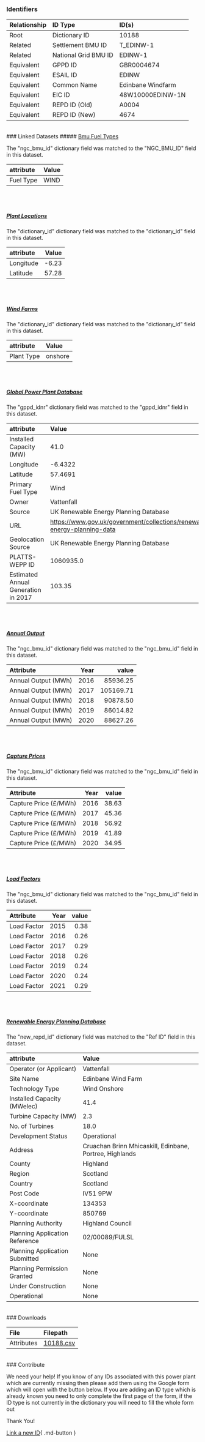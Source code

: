 ### Identifiers

| Relationship   | ID Type              | ID(s)             |
|:---------------|:---------------------|:------------------|
| Root           | Dictionary ID        | 10188             |
| Related        | Settlement BMU ID    | T_EDINW-1         |
| Related        | National Grid BMU ID | EDINW-1           |
| Equivalent     | GPPD ID              | GBR0004674        |
| Equivalent     | ESAIL ID             | EDINW             |
| Equivalent     | Common Name          | Edinbane Windfarm |
| Equivalent     | EIC ID               | 48W10000EDINW-1N  |
| Equivalent     | REPD ID (Old)        | A0004             |
| Equivalent     | REPD ID (New)        | 4674              |

<br>
### Linked Datasets
##### <a href="https://osuked.github.io/Power-Station-Dictionary/datasets/bmu-fuel-types">Bmu Fuel Types</a>



The "ngc_bmu_id" dictionary field was matched to the "NGC_BMU_ID" field in this dataset.

| attribute   | Value   |
|:------------|:--------|
| Fuel Type   | WIND    |

<br><br>
##### <a href="https://osuked.github.io/Power-Station-Dictionary/datasets/plant-locations">Plant Locations</a>



The "dictionary_id" dictionary field was matched to the "dictionary_id" field in this dataset.

| attribute   |   Value |
|:------------|--------:|
| Longitude   |   -6.23 |
| Latitude    |   57.28 |

<br><br>
##### <a href="https://osuked.github.io/Power-Station-Dictionary/datasets/wind-farms">Wind Farms</a>



The "dictionary_id" dictionary field was matched to the "dictionary_id" field in this dataset.

| attribute   | Value   |
|:------------|:--------|
| Plant Type  | onshore |

<br><br>
##### <a href="https://osuked.github.io/Power-Station-Dictionary/datasets/global-power-plant-database">Global Power Plant Database</a>



The "gppd_idnr" dictionary field was matched to the "gppd_idnr" field in this dataset.

| attribute                           | Value                                                                    |
|:------------------------------------|:-------------------------------------------------------------------------|
| Installed Capacity (MW)             | 41.0                                                                     |
| Longitude                           | -6.4322                                                                  |
| Latitude                            | 57.4691                                                                  |
| Primary Fuel Type                   | Wind                                                                     |
| Owner                               | Vattenfall                                                               |
| Source                              | UK Renewable Energy Planning Database                                    |
| URL                                 | https://www.gov.uk/government/collections/renewable-energy-planning-data |
| Geolocation Source                  | UK Renewable Energy Planning Database                                    |
| PLATTS-WEPP ID                      | 1060935.0                                                                |
| Estimated Annual Generation in 2017 | 103.35                                                                   |

<br><br>
##### <a href="https://osuked.github.io/Power-Station-Dictionary/datasets/annual-output">Annual Output</a>



The "ngc_bmu_id" dictionary field was matched to the "ngc_bmu_id" field in this dataset.

| Attribute           |   Year |     value |
|:--------------------|-------:|----------:|
| Annual Output (MWh) |   2016 |  85936.25 |
| Annual Output (MWh) |   2017 | 105169.71 |
| Annual Output (MWh) |   2018 |  90878.50 |
| Annual Output (MWh) |   2019 |  86014.82 |
| Annual Output (MWh) |   2020 |  88627.26 |

<br><br>
##### <a href="https://osuked.github.io/Power-Station-Dictionary/datasets/capture-prices">Capture Prices</a>



The "ngc_bmu_id" dictionary field was matched to the "ngc_bmu_id" field in this dataset.

| Attribute             |   Year |   value |
|:----------------------|-------:|--------:|
| Capture Price (£/MWh) |   2016 |   38.63 |
| Capture Price (£/MWh) |   2017 |   45.36 |
| Capture Price (£/MWh) |   2018 |   56.92 |
| Capture Price (£/MWh) |   2019 |   41.89 |
| Capture Price (£/MWh) |   2020 |   34.95 |

<br><br>
##### <a href="https://osuked.github.io/Power-Station-Dictionary/datasets/load-factors">Load Factors</a>



The "ngc_bmu_id" dictionary field was matched to the "ngc_bmu_id" field in this dataset.

| Attribute   |   Year |   value |
|:------------|-------:|--------:|
| Load Factor |   2015 |    0.38 |
| Load Factor |   2016 |    0.26 |
| Load Factor |   2017 |    0.29 |
| Load Factor |   2018 |    0.26 |
| Load Factor |   2019 |    0.24 |
| Load Factor |   2020 |    0.24 |
| Load Factor |   2021 |    0.29 |

<br><br>
##### <a href="https://osuked.github.io/Power-Station-Dictionary/datasets/renewable-energy-planning-database">Renewable Energy Planning Database</a>



The "new_repd_id" dictionary field was matched to the "Ref ID" field in this dataset.

| attribute                      | Value                                                   |
|:-------------------------------|:--------------------------------------------------------|
| Operator (or Applicant)        | Vattenfall                                              |
| Site Name                      | Edinbane Wind Farm                                      |
| Technology Type                | Wind Onshore                                            |
| Installed Capacity (MWelec)    | 41.4                                                    |
| Turbine Capacity (MW)          | 2.3                                                     |
| No. of Turbines                | 18.0                                                    |
| Development Status             | Operational                                             |
| Address                        | Cruachan Brinn Mhicaskill, Edinbane, Portree, Highlands |
| County                         | Highland                                                |
| Region                         | Scotland                                                |
| Country                        | Scotland                                                |
| Post Code                      | IV51 9PW                                                |
| X-coordinate                   | 134353                                                  |
| Y-coordinate                   | 850769                                                  |
| Planning Authority             | Highland Council                                        |
| Planning Application Reference | 02/00089/FULSL                                          |
| Planning Application Submitted | None                                                    |
| Planning Permission Granted    | None                                                    |
| Under Construction             | None                                                    |
| Operational                    | None                                                    |


<br>
### Downloads


| File       | Filepath                                                                              |
|:-----------|:--------------------------------------------------------------------------------------|
| Attributes | [10188.csv](https://osuked.github.io/Power-Station-Dictionary/object_attrs/10188.csv) |


<br>
### Contribute

We need your help! If you know of any IDs associated with this power plant which are currently missing then please add them using the Google form which will open with the button below. If you are adding an ID type which is already known you need to only complete the first page of the form, if the ID type is not currently in the dictionary you will need to fill the whole form out

Thank You!

[Link a new ID](https://docs.google.com/forms/d/e/1FAIpQLSc5jRsQ7NgiLLXbwo9PUdwTQyuqbRwThltG56-o6NVSe7E_nw/viewform?usp=pp_url&entry.251912331=10188){ .md-button }